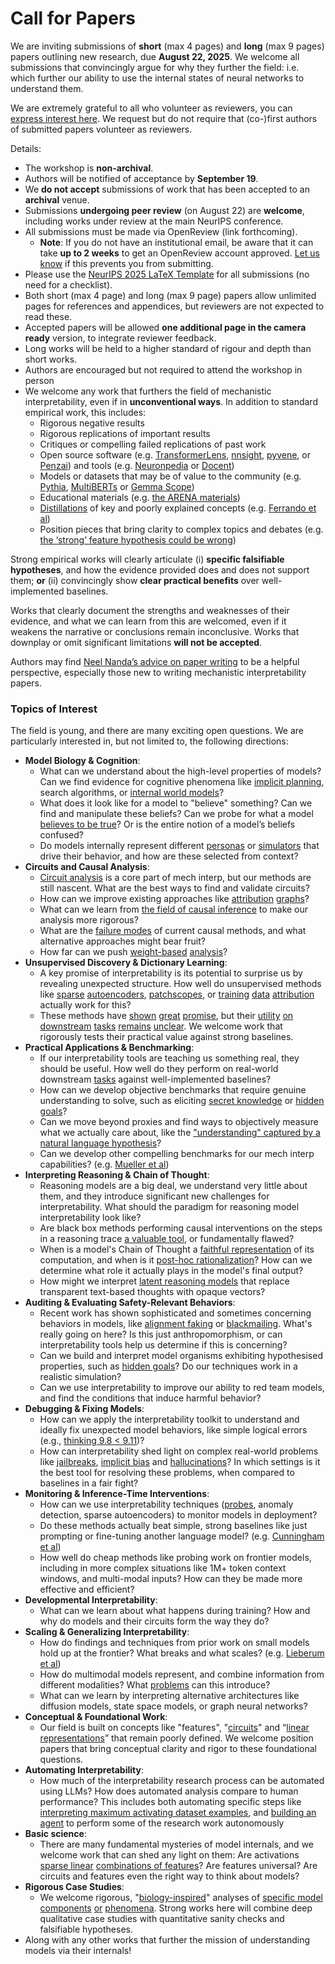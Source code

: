# Call for Papers
We are inviting submissions of **short** (max 4 pages) and **long** (max 9 pages) papers outlining new research, due **August 22, 2025**. We welcome all submissions that convincingly argue for why they further the field: i.e. which further our ability to use the internal states of neural networks to understand them. 

We are extremely grateful to all who volunteer as reviewers, you can [express interest here](https://www.google.com/url?q=https://docs.google.com/forms/d/e/1FAIpQLSdiw1SJllzoTz_nqzDTzTOGb9DV3W_truQyh-WvYj_QGIi7Mg/viewform?usp%3Ddialog&sa=D&source=editors&ust=1753636078387710&usg=AOvVaw06O7ADcGTFwY02ct_kM7QO). We request but do not require that (co-)first authors of submitted papers volunteer as reviewers. 

Details: 
* The workshop is **non-archival**.
* Authors will be notified of acceptance by **September 19**.
* We **do not accept** submissions of work that has been accepted to an **archival** venue.
* Submissions **undergoing peer review** (on August 22) are **welcome**, including works under review at the main NeurIPS conference.
* All submissions must be made via OpenReview (link forthcoming).
  * **Note**: If you do not have an institutional email, be aware that it can take **up to 2 weeks** to get an OpenReview account approved. [Let us know](mailto:neurips2025@mechinterpworkshop.com) if this prevents you from submitting.
* Please use the [NeurIPS 2025 LaTeX Template](https://www.google.com/url?q=https://media.neurips.cc/Conferences/NeurIPS2025/Styles.zip&sa=D&source=editors&ust=1753636078390738&usg=AOvVaw3YS3KoUo2B1v5cC-6c2qtJ) for all submissions (no need for a checklist).
* Both short (max 4 page) and long (max 9 page) papers allow unlimited pages for references and appendices, but reviewers are not expected to read these.
* Accepted papers will be allowed **one additional page in the camera ready** version, to integrate reviewer feedback.
* Long works will be held to a higher standard of rigour and depth than short works.
* Authors are encouraged but not required to attend the workshop in person
* We welcome any work that furthers the field of mechanistic interpretability, even if in **unconventional ways**. In addition to standard empirical work, this includes:
  * Rigorous negative results
  * Rigorous replications of important results
  * Critiques or compelling failed replications of past work
  * Open source software (e.g. [TransformerLens](https://www.google.com/url?q=https://github.com/neelnanda-io/TransformerLens&sa=D&source=editors&ust=1753636078393420&usg=AOvVaw3WYFUMSbCIpSFY8GGRp-eY), [nnsight](https://www.google.com/url?q=https://github.com/ndif-team/nnsight&sa=D&source=editors&ust=1753636078393612&usg=AOvVaw3rAIftu9ajphRIpXfD5f5Y), [pyvene](https://www.google.com/url?q=https://github.com/stanfordnlp/pyvene/tree/main/pyvene/models/mlp&sa=D&source=editors&ust=1753636078393800&usg=AOvVaw1LNvGArzgZ2L4Nl_044CQh), or [Penzai](https://www.google.com/url?q=https://github.com/google-deepmind/penzai&sa=D&source=editors&ust=1753636078394006&usg=AOvVaw2ptmoi99o8h-DCWSeXiOSm)) and tools (e.g. [Neuronpedia](https://www.google.com/url?q=http://neuronpedia.org&sa=D&source=editors&ust=1753636078394202&usg=AOvVaw15TeZk9Brl4gBF627GQnVu) or [Docent](https://www.google.com/url?q=https://transluce.org/introducing-docent&sa=D&source=editors&ust=1753636078394403&usg=AOvVaw3bOIcD0_QciXmjof298nPJ))
  * Models or datasets that may be of value to the community (e.g. [Pythia](https://www.google.com/url?q=https://arxiv.org/abs/2304.01373&sa=D&source=editors&ust=1753636078394783&usg=AOvVaw0qaBFpPdotSE1t_JFElU33), [MultiBERTs](https://www.google.com/url?q=https://arxiv.org/abs/2106.16163&sa=D&source=editors&ust=1753636078394944&usg=AOvVaw21P_zQxKi1GsaCBZZ6e_yr) or [Gemma Scope](https://www.google.com/url?q=https://arxiv.org/abs/2408.05147&sa=D&source=editors&ust=1753636078395109&usg=AOvVaw1rZNaXjMuAkoQqyXaWrPW8))
  * Educational materials (e.g. [the ARENA materials](https://www.google.com/url?q=https://arena3-chapter1-transformer-interp.streamlit.app/&sa=D&source=editors&ust=1753636078395481&usg=AOvVaw0WsHqHjH6mmYGtE8_8720V))
  * [Distillations](https://www.google.com/url?q=https://distill.pub/2017/research-debt/&sa=D&source=editors&ust=1753636078395716&usg=AOvVaw3LWnrFji2f-Mwvbm7QoLa9) of key and poorly explained concepts (e.g. [Ferrando et al](https://www.google.com/url?q=https://arxiv.org/abs/2405.00208&sa=D&source=editors&ust=1753636078395992&usg=AOvVaw2W7mSiC5AEz2arPimBYIj7))
  * Position pieces that bring clarity to complex topics and debates (e.g. [the ‘strong’ feature hypothesis could be wrong](https://www.google.com/url?q=https://www.alignmentforum.org/posts/tojtPCCRpKLSHBdpn/the-strong-feature-hypothesis-could-be-wrong&sa=D&source=editors&ust=1753636078396584&usg=AOvVaw0m64ijeZtgBuYv4zVdyWO7))

Strong empirical works will clearly articulate (i) **specific falsifiable hypotheses**, and how the evidence provided does and does not support them; **or** (ii) convincingly show **clear practical benefits** over well-implemented baselines. 

Works that clearly document the strengths and weaknesses of their evidence, and what we can learn from this are welcomed, even if it weakens the narrative or conclusions remain inconclusive. Works that downplay or omit significant limitations **will not be accepted**. 

Authors may find [Neel Nanda’s advice on paper writing](https://www.google.com/url?q=https://www.alignmentforum.org/posts/eJGptPbbFPZGLpjsp/highly-opinionated-advice-on-how-to-write-ml-papers&sa=D&source=editors&ust=1753636078398877&usg=AOvVaw3aW5jXcC8Zdr7AFN-8S9b3) to be a helpful perspective, especially those new to writing mechanistic interpretability papers. 
### Topics of Interest
The field is young, and there are many exciting open questions. We are particularly interested in, but not limited to, the following directions: 
* **Model Biology & Cognition**:
  * What can we understand about the high-level properties of models? Can we find evidence for cognitive phenomena like [implicit planning](https://www.google.com/url?q=https://transformer-circuits.pub/2025/attribution-graphs/biology.html%23dives-poems&sa=D&source=editors&ust=1753636078400481&usg=AOvVaw0e-bH_wKsmH3jM8LdK6XWJ), search algorithms, or [internal world models](https://www.google.com/url?q=https://arxiv.org/abs/2210.13382&sa=D&source=editors&ust=1753636078400732&usg=AOvVaw0S7-TX5XUfSJ3Vf8EZXqCj)?
  * What does it look like for a model to "believe" something? Can we find and manipulate these beliefs? Can we probe for what a model [believes to be true](https://www.google.com/url?q=https://arxiv.org/abs/2310.06824&sa=D&source=editors&ust=1753636078401301&usg=AOvVaw3lCrvnOmJjSSB8g1IAEHPy)? Or is the entire notion of a model’s beliefs confused?
  * Do models internally represent different [personas](https://www.google.com/url?q=https://arxiv.org/abs/2406.12094&sa=D&source=editors&ust=1753636078401804&usg=AOvVaw2Xb_Uia2PDMxZzWzewd2VT) or [simulators](https://www.google.com/url?q=https://www.nature.com/articles/s41586-023-06647-8&sa=D&source=editors&ust=1753636078402001&usg=AOvVaw2pA4mltl_fPQWfpM3E2Una) that drive their behavior, and how are these selected from context?
* **Circuits and Causal Analysis**:
  * [Circuit analysis](https://www.google.com/url?q=https://distill.pub/2020/circuits/zoom-in/&sa=D&source=editors&ust=1753636078402606&usg=AOvVaw3Sb7b_kwAJelcqgf9hrc8m) is a core part of mech interp, but our methods are still nascent. What are the best ways to find and validate circuits?
  * How can we improve existing approaches like [attribution](https://www.google.com/url?q=https://arxiv.org/abs/2406.11944&sa=D&source=editors&ust=1753636078403260&usg=AOvVaw2R46Ful1bhGNEZyij99XE9) [graphs](https://www.google.com/url?q=https://transformer-circuits.pub/2025/attribution-graphs/methods.html&sa=D&source=editors&ust=1753636078403564&usg=AOvVaw16LFDcGKkXCHy5x05gBLSf)?
  * What can we learn from [the field of causal inference](https://www.google.com/url?q=https://arxiv.org/abs/2407.04690&sa=D&source=editors&ust=1753636078403929&usg=AOvVaw2yrSt4QZ1LlmmMAjUNH6hH) to make our analysis more rigorous?
  * What are the [failure modes](https://www.google.com/url?q=https://arxiv.org/abs/2307.15771&sa=D&source=editors&ust=1753636078404288&usg=AOvVaw0nMy2vd0yUvq4oPc29S3gj) of current causal methods, and what alternative approaches might bear fruit?
  * How far can we push [weight-based](https://www.google.com/url?q=https://arxiv.org/abs/2301.05217&sa=D&source=editors&ust=1753636078404759&usg=AOvVaw2HOFWwCanMnwUfixjivhvC) [analysis](https://www.google.com/url?q=https://arxiv.org/abs/2410.08417&sa=D&source=editors&ust=1753636078405004&usg=AOvVaw3C8Zfu8jnzkL1-ln4B0Y3A)?
* **Unsupervised Discovery & Dictionary Learning**:
  * A key promise of interpretability is its potential to surprise us by revealing unexpected structure. How well do unsupervised methods like [sparse](https://www.google.com/url?q=https://arxiv.org/abs/2103.15949&sa=D&source=editors&ust=1753636078405652&usg=AOvVaw0JOhltpJk4BtpH7HDAtI99) [autoencoders](https://www.google.com/url?q=https://transformer-circuits.pub/2023/monosemantic-features&sa=D&source=editors&ust=1753636078405842&usg=AOvVaw2aljCvE8JzRe6rRIq9WCKS), [patch](https://www.google.com/url?q=https://arxiv.org/abs/2401.06102&sa=D&source=editors&ust=1753636078405992&usg=AOvVaw2AOSruCK-pOHaN3a9-oUMA)[scopes](https://www.google.com/url?q=https://arxiv.org/abs/2403.10949v2&sa=D&source=editors&ust=1753636078406096&usg=AOvVaw13aFKI8fq5lspZRauEqUED), or [training](https://www.google.com/url?q=https://proceedings.mlr.press/v70/koh17a?ref%3Dhttps://githubhelp.com&sa=D&source=editors&ust=1753636078406251&usg=AOvVaw0j8rT9UH-zWsGZTsez1rKx) [data](https://www.google.com/url?q=https://arxiv.org/abs/2308.03296&sa=D&source=editors&ust=1753636078406396&usg=AOvVaw21rjFBIo4Oy9L7alNikfb6) [attribution](https://www.google.com/url?q=https://arxiv.org/abs/2205.11482&sa=D&source=editors&ust=1753636078406513&usg=AOvVaw13ZiAdKU4YN2IDE2nx3NpN) actually work for this?
  * These methods have [shown](https://www.google.com/url?q=https://transformer-circuits.pub/2024/scaling-monosemanticity/index.html&sa=D&source=editors&ust=1753636078406844&usg=AOvVaw0UR1lvwN3w6_I2u7Nf90k6) [great](https://www.google.com/url?q=https://transformer-circuits.pub/2025/attribution-graphs/biology.html&sa=D&source=editors&ust=1753636078407005&usg=AOvVaw1K_8Z-t0b44hkNwwQF46sx) [promise](https://www.google.com/url?q=https://arxiv.org/abs/2503.10965&sa=D&source=editors&ust=1753636078407119&usg=AOvVaw0YcycpO07eyBwGPKyHXBI8), but their [utility](https://www.google.com/url?q=https://arxiv.org/abs/2502.16681&sa=D&source=editors&ust=1753636078407250&usg=AOvVaw2gW1mo5Zsl6GxyEp5gUlOO) [on](https://www.google.com/url?q=https://www.tilderesearch.com/blog/sieve&sa=D&source=editors&ust=1753636078407368&usg=AOvVaw3o9yD8PrYRx8Sh4wyHe3WJ) [downstream](https://www.google.com/url?q=https://arxiv.org/abs/2501.17148&sa=D&source=editors&ust=1753636078407528&usg=AOvVaw0MjCAf6I5UQDB-shs9gwuk) [tasks](https://www.google.com/url?q=https://transformer-circuits.pub/2024/features-as-classifiers/index.html&sa=D&source=editors&ust=1753636078407691&usg=AOvVaw0S3XASj3rnsojFhvuSfYs6) [remains](https://www.google.com/url?q=https://arxiv.org/abs/2502.04382&sa=D&source=editors&ust=1753636078407820&usg=AOvVaw1VYvvdVkFP_KNhzKi-scKx) [unclear](https://www.google.com/url?q=https://www.alignmentforum.org/posts/4uXCAJNuPKtKBsi28/negative-results-for-saes-on-downstream-tasks&sa=D&source=editors&ust=1753636078408022&usg=AOvVaw3NB2hdNGCoYEZKAQAWDhXr). We welcome work that rigorously tests their practical value against strong baselines.
* **Practical Applications & Benchmarking**:
  * If our interpretability tools are teaching us something real, they should be useful. How well do they perform on real-world downstream [tasks](https://www.google.com/url?q=https://www.lesswrong.com/posts/wGRnzCFcowRCrpX4Y/downstream-applications-as-validation-of-interpretability&sa=D&source=editors&ust=1753636078408928&usg=AOvVaw2Krr-hfsaCsOQQe5m9mhbG) against well-implemented baselines?
  * How can we develop objective benchmarks that require genuine understanding to solve, such as eliciting [secret knowledge](https://www.google.com/url?q=https://arxiv.org/abs/2505.14352&sa=D&source=editors&ust=1753636078409353&usg=AOvVaw1W-BBRR5IS9_ELSu6q_QNm) or [hidden goals](https://www.google.com/url?q=https://arxiv.org/abs/2503.10965&sa=D&source=editors&ust=1753636078409503&usg=AOvVaw1rQdWfQ6POnH5wZe3yuGmN)?
  * Can we move beyond proxies and find ways to objectively measure what we actually care about, like the ["understanding" captured by a natural language hypothesis](https://www.google.com/url?q=https://arxiv.org/abs/2502.04382&sa=D&source=editors&ust=1753636078409953&usg=AOvVaw3rGY0gLVhtGnbpd8DIBuZH)?
  * Can we develop other compelling benchmarks for our mech interp capabilities? (e.g. [Mueller et al](https://www.google.com/url?q=https://arxiv.org/abs/2504.13151&sa=D&source=editors&ust=1753636078410240&usg=AOvVaw2NtXz2LuhUBCQMq-_A0mO_))
* **Interpreting Reasoning & Chain of Thought**:
  * Reasoning models are a big deal, we understand very little about them, and they introduce significant new challenges for interpretability. What should the paradigm for reasoning model interpretability look like?
  * Are black box methods performing causal interventions on the steps in a reasoning trace [a valuable tool](https://www.google.com/url?q=https://arxiv.org/abs/2506.19143&sa=D&source=editors&ust=1753636078411182&usg=AOvVaw0Sz9j-C2y-DImpl4XjCc7N), or fundamentally flawed?
  * When is a model's Chain of Thought a [faithful representation](https://www.google.com/url?q=https://arxiv.org/abs/2305.04388&sa=D&source=editors&ust=1753636078411497&usg=AOvVaw2jBFwtVFCJTIDBh1xS9ieU) of its computation, and when is it [post-hoc rationalization](https://www.google.com/url?q=https://arxiv.org/abs/2503.08679&sa=D&source=editors&ust=1753636078411687&usg=AOvVaw0tJENFxQ_d__ovNSmgG6s-)? How can we determine what role it actually plays in the model's final output?
  * How might we interpret [latent reasoning models](https://www.google.com/url?q=https://arxiv.org/abs/2412.06769&sa=D&source=editors&ust=1753636078412025&usg=AOvVaw2QvoLDfmwv5t7syfnf0pwk) that replace transparent text-based thoughts with opaque vectors?
* **Auditing & Evaluating Safety-Relevant Behaviors**:
  * Recent work has shown sophisticated and sometimes concerning behaviors in models, like [alignment faking](https://www.google.com/url?q=https://arxiv.org/abs/2412.14093&sa=D&source=editors&ust=1753636078412718&usg=AOvVaw2K08HXOpc0QQgMFMw0r6f5) or [blackmailing](https://www.google.com/url?q=https://www.anthropic.com/research/agentic-misalignment&sa=D&source=editors&ust=1753636078412866&usg=AOvVaw3iA2PcSkWHHkz1R3SY-Oy6). What's really going on here? Is this just anthropomorphism, or can interpretability tools help us determine if this is concerning?
  * Can we build and interpret model organisms exhibiting hypothesised properties, such as [hidden goals](https://www.google.com/url?q=https://arxiv.org/abs/2503.10965&sa=D&source=editors&ust=1753636078413494&usg=AOvVaw0jrGiEIItyKWiDRJvVZ_MD)? Do our techniques work in a realistic simulation?
  * Can we use interpretability to improve our ability to red team models, and find the conditions that induce harmful behavior?
* **Debugging & Fixing Models**:
  * How can we apply the interpretability toolkit to understand and ideally fix unexpected model behaviors, like simple logical errors (e.g., [thinking 9.8 < 9.11](https://www.google.com/url?q=https://transluce.org/observability-interface&sa=D&source=editors&ust=1753636078414410&usg=AOvVaw0hieHVuuv-cHjcxJnwiLjh))?
  * How can interpretability shed light on complex real-world problems like [jailbreaks](https://www.google.com/url?q=https://transformer-circuits.pub/2025/attribution-graphs/biology.html%23dives-jailbreak&sa=D&source=editors&ust=1753636078414796&usg=AOvVaw1Dv58uPeD7kKWqhu4B1t6G), [implicit bias](https://www.google.com/url?q=https://arxiv.org/abs/2506.10922&sa=D&source=editors&ust=1753636078414945&usg=AOvVaw0MUyjPussnT1QV97epiMwN) and [hallucinations](https://www.google.com/url?q=https://arxiv.org/abs/2411.14257&sa=D&source=editors&ust=1753636078415064&usg=AOvVaw3fJTTNIgUXTgsDx1YLWpDF)? In which settings is it the best tool for resolving these problems, when compared to baselines in a fair fight?
* **Monitoring & Inference-Time Interventions**:
  * How can we use interpretability techniques ([probes](https://www.google.com/url?q=https://arxiv.org/abs/2102.12452&sa=D&source=editors&ust=1753636078415733&usg=AOvVaw3Wv6x0HUKN14xPBzSLjQik), anomaly detection, sparse autoencoders) to monitor models in deployment?
  * Do these methods actually beat simple, strong baselines like just prompting or fine-tuning another language model? (e.g. [Cunningham et al](https://www.google.com/url?q=https://alignment.anthropic.com/2025/cheap-monitors/&sa=D&source=editors&ust=1753636078416278&usg=AOvVaw2__i1RsKfiTN4sB2ajNxgZ))
  * How well do cheap methods like probing work on frontier models, including in more complex situations like 1M+ token context windows, and multi-modal inputs? How can they be made more effective and efficient?
* **Developmental Interpretability**:
  * What can we learn about what happens during training? How and why do models and their circuits form the way they do?
* **Scaling & Generalizing Interpretability**:
  * How do findings and techniques from prior work on small models hold up at the frontier? What breaks and what scales? (e.g. [Lieberum et al](https://www.google.com/url?q=https://arxiv.org/abs/2307.09458&sa=D&source=editors&ust=1753636078417762&usg=AOvVaw30nCrmBagNOR4CQ47ywsya))
  * How do multimodal models represent, and combine information from different modalities? What [problems](https://www.google.com/url?q=https://openreview.net/pdf?id%3DVUhRdZp8ke&sa=D&source=editors&ust=1753636078418252&usg=AOvVaw2Q4-vIiUBIY1Z_3JWDOSN8) can this introduce?
  * What can we learn by interpreting alternative architectures like diffusion models, state space models, or graph neural networks?
* **Conceptual & Foundational Work**:
  * Our field is built on concepts like "features", "[circuits](https://www.google.com/url?q=https://distill.pub/2020/circuits/zoom-in/&sa=D&source=editors&ust=1753636078419094&usg=AOvVaw0uUw2brb6Xd2RKGjx3KTHD)" and “[linear representations](https://www.google.com/url?q=https://transformer-circuits.pub/2024/july-update/index.html%23linear-representations&sa=D&source=editors&ust=1753636078419339&usg=AOvVaw0IFfZvcANabBbaEpv5drJp)” that remain poorly defined. We welcome position papers that bring conceptual clarity and rigor to these foundational questions.
* **Automating Interpretability**:
  * How much of the interpretability research process can be automated using LLMs? How does automated analysis compare to human performance? This includes both automating specific steps like [interpreting maximum activating dataset examples](https://www.google.com/url?q=https://openaipublic.blob.core.windows.net/neuron-explainer/paper/index.html&sa=D&source=editors&ust=1753636078420353&usg=AOvVaw0pNsFXnpi4QRObQDCICmqd), and [building an agent](https://www.google.com/url?q=https://arxiv.org/abs/2404.14394&sa=D&source=editors&ust=1753636078420499&usg=AOvVaw3Jt_26LpBYPxe9byVU9inu) to perform some of the research work autonomously
* **Basic science**:
  * There are many fundamental mysteries of model internals, and we welcome work that can shed any light on them: Are activations [sparse linear](https://www.google.com/url?q=https://arxiv.org/abs/1601.03764&sa=D&source=editors&ust=1753636078421105&usg=AOvVaw1ceIqkJBffHd656CVvJ1in) [combinations of features](https://www.google.com/url?q=https://transformer-circuits.pub/2022/toy_model/index.html&sa=D&source=editors&ust=1753636078421288&usg=AOvVaw27LO6t1d8kQH6jm6z1_Bci)? Are features universal? Are circuits and features even the right way to think about models?
* **Rigorous Case Studies**:
  * We welcome rigorous, "[biology-inspired](https://www.google.com/url?q=https://distill.pub/2020/circuits/curve-circuits/&sa=D&source=editors&ust=1753636078421840&usg=AOvVaw2eIDOrHEGLdD00KrgLQNLM)" analyses of [specific model](https://www.google.com/url?q=https://arxiv.org/abs/2310.04625&sa=D&source=editors&ust=1753636078421999&usg=AOvVaw0tFSo3XlLw2JiK2TB5wHml) [components](https://www.google.com/url?q=https://transformer-circuits.pub/2024/scaling-monosemanticity/index.html&sa=D&source=editors&ust=1753636078422149&usg=AOvVaw0WeBeVtFvVVrMDTXkMbVK3) [or](https://www.google.com/url?q=https://arxiv.org/abs/2305.01610&sa=D&source=editors&ust=1753636078422252&usg=AOvVaw2X9KLjESeSapbdWsZvd_mQ) [phenomena](https://www.google.com/url?q=https://arxiv.org/abs/2306.09346&sa=D&source=editors&ust=1753636078422355&usg=AOvVaw3PlakEWznZPr7vHuJNTuW4). Strong works here will combine deep qualitative case studies with quantitative sanity checks and falsifiable hypotheses.
* Along with any other works that further the mission of understanding models via their internals!